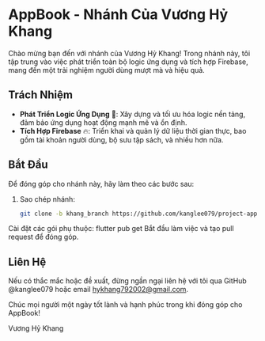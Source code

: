 # AppBook - Nhánh Của Vương Hỷ Khang

Chào mừng bạn đến với nhánh của Vương Hỷ Khang! Trong nhánh này, tôi tập trung vào việc phát triển toàn bộ logic ứng dụng và tích hợp Firebase, mang đến một trải nghiệm người dùng mượt mà và hiệu quả.

## Trách Nhiệm

- **Phát Triển Logic Ứng Dụng** 🔨: Xây dựng và tối ưu hóa logic nền tảng, đảm bảo ứng dụng hoạt động mạnh mẽ và ổn định.
- **Tích Hợp Firebase** 🔥: Triển khai và quản lý dữ liệu thời gian thực, bao gồm tài khoản người dùng, bộ sưu tập sách, và nhiều hơn nữa.

## Bắt Đầu

Để đóng góp cho nhánh này, hãy làm theo các bước sau:

1. Sao chép nhánh:
   ```bash
   git clone -b khang_branch https://github.com/kanglee079/project-app-book-MTPTM-S2-20TH_N1_01
Cài đặt các gói phụ thuộc:
flutter pub get
Bắt đầu làm việc và tạo pull request để đóng góp.

## Liên Hệ

Nếu có thắc mắc hoặc đề xuất, đừng ngần ngại liên hệ với tôi qua GitHub @kanglee079 hoặc email hykhang792002@gmail.com.

Chúc mọi người một ngày tốt lành và hạnh phúc trong khi đóng góp cho AppBook!

Vương Hỷ Khang
